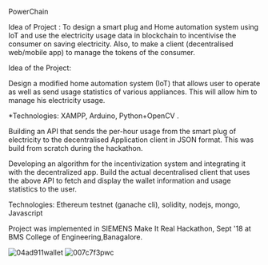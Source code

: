 PowerChain 

Idea of Project :
To design a smart plug and Home automation system using IoT and use the electricity usage data in blockchain to incentivise 
the consumer on saving electricity.
Also, to make a client (decentralised web/mobile app) to manage the tokens of the consumer.


Idea of the Project:

Design a modified home automation system (IoT) that allows user to operate as well as send usage statistics of various appliances. This will allow him to manage his electricity usage.

*Technologies: XAMPP, Arduino, Python+OpenCV .

Building an API that sends the per-hour usage from the smart plug of electricity to the decentralised Application client in JSON format.
This was build from scratch during the hackathon.

Developing an algorithm for the incentivization system and integrating it with the decentralized app.
Build the actual decentralised client that uses the above API to fetch and display the wallet information and usage statistics to the user.

Technologies: Ethereum testnet (ganache cli), solidity, nodejs, mongo, Javascript 

Project was implemented in SIEMENS Make It Real Hackathon, Sept '18 at BMS College of Engineering,Banagalore.


 ![04ad911wallet](https://user-images.githubusercontent.com/26904968/142360969-b715e21f-54cf-4dbc-b759-7f41416f169e.png)
![007c7f3pwc](https://user-images.githubusercontent.com/26904968/142360991-859338df-d420-4024-ac5c-708d713f3498.png)
